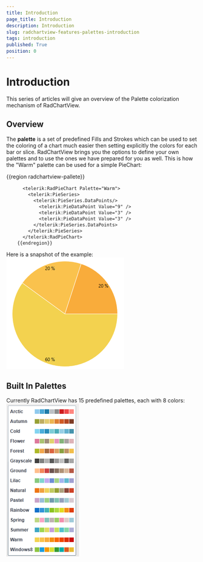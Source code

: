 ```yaml
---
title: Introduction
page_title: Introduction
description: Introduction
slug: radchartview-features-palettes-introduction
tags: introduction
published: True
position: 0
---
```


# Introduction



This series of articles will give an overview of the Palette colorization mechanism of RadChartView.
      

## Overview

The __palette__ is a set of predefined Fills and Strokes which can be used to set the coloring of a chart much easier then setting explicitly the colors for each bar or slice. RadChartView brings you the options to define your own palettes and to use the ones we have prepared for you as well. This is how the "Warm" palette can be used for a simple PieChart:
        
{{region radchartview-pallete}}
	
          <telerik:RadPieChart Palette="Warm">
            <telerik:PieSeries>
              <telerik:PieSeries.DataPoints/>
                <telerik:PieDataPoint Value="9" />
                <telerik:PieDataPoint Value="3" />
                <telerik:PieDataPoint Value="3" />
              </telerik:PieSeries.DataPoints>
            </telerik:PieSeries>
          </telerik:RadPieChart>
        {{endregion}}



Here is a snapshot of the example:
        ![Rad Chart View-palettes-introduction-0](images/RadChartView-palettes-introduction-0.png)

## Built In Palettes

Currently RadChartView has 15 predefined palettes, each with 8 colors:
        ![Rad Chart View-palettes-introduction-1](images/RadChartView-palettes-introduction-1.png)


